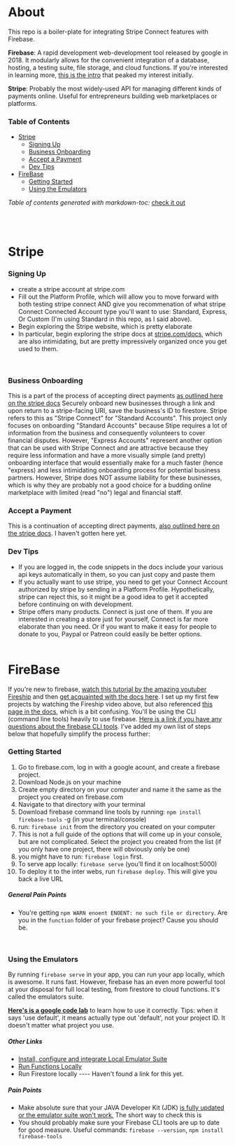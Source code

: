 # About
This repo is a boiler-plate for integrating Stripe Connect features with Firebase.

**Firebase**: A rapid development web-development tool released by google in 2018. It modularly allows for the convenient integration of a database, hosting, a testing suite, file storage, and cloud functions. If you're interested in learning more, [this is the intro](https://www.youtube.com/watch?v=9kRgVxULbag) that peaked my interest initially.

**Stripe**: Probably the most widely-used API for managing different kinds of payments online. Useful for entrepreneurs building web marketplaces or platforms.

### Table of Contents
- [Stripe](#stripe)
    + [Signing Up](#signing-up)
    + [Business Onboarding](#business-onboarding)
    + [Accept a Payment](#accept-a-payment)
    + [Dev Tips](#dev-tips)
- [FireBase](#firebase)
    + [Getting Started](#getting-started)
    + [Using the Emulators](#using-the-emulators)
        
*Table of contents generated with markdown-toc:* [check it out](http://ecotrust-canada.github.io/markdown-toc/)

<br/><br/>

# Stripe
### Signing Up
* create a stripe account at stripe.com
* Fill out the Platform Profile, which will allow you to move forward with both testing stripe connect AND give you recommenation of what stripe Connect Connected Account type you'll want to use: Standard, Express, Or Custom (I'm using Standard in this repo, as I said above).
* Begin exploring the Stripe website, which is pretty elaborate
* In particular, begin exploring the stripe docs at [stripe.com/docs](https://stripe.com/docs), which are also intimidating, but are pretty impressively organized once you get used to them.
<br/>

### Business Onboarding
This is a part of the process of accepting direct payments [as outlined here on the stripe docs](https://stripe.com/docs/connect/enable-payment-acceptance-guide)
Securely onboard new businesses through a link and upon return to a stripe-facing URI, save the business's ID to firestore. Stripe refers to this as "Stripe Connect" for "Standard Accounts". This project only focuses on onboarding "Standard Accounts" because Stipe requires a lot of information from the business and consequently volunteers to cover financial disputes. However, "Express Accounts" represent another option that can be used with Stripe Connect and are attractive because they require less information and have a more visually simple (and pretty) onboarding interface that would essentially make for a much faster (hence "express) and less intimidating onboarding process for potential business partners. However, Stripe does NOT assume liability for these businesses, which is why they are probably not a good choice for a budding online marketplace with limited (read "no") legal and financial staff.
<br/>

### Accept a Payment
This is a continuation of accepting direct payments, [also outlined here on the stripe docs](https://stripe.com/docs/connect/enable-payment-acceptance-guide). I haven't gotten here yet.
<br/>

### Dev Tips
* If you are logged in, the code snippets in the docs include your various api keys automatically in them, so you can just copy and paste them
* If you actually want to use stripe, you need to get your Connect Account authorized by stripe by sending in a Platform Profile. Hypothetically, stripe can reject this, so it might be a good idea to get it accepted before continuing on with development.
* Stripe offers many products. Connect is just one of them. If you are interested in creating a store just for yourself, Connect is far more elaborate than you need. Or if you want to make it easy for people to donate to you, Paypal or Patreon could easily be better options.
<br/><br/>

# FireBase
If you're new to firebase, [watch this tutorial by the amazing youtuber Fireship](https://www.youtube.com/watch?v=9kRgVxULbag) and then [get acquainted with the docs here](https://firebase.google.com/docs). I set up my first few projects by watching the Fireship video above, but also referenced [this page in the docs](https://firebase.google.com/docs/web/setup), which is a bit confusing. You'll be using the CLI (command line tools) heavily to use firebase. [Here is a link if you have any questions about the firebase CLI tools](https://firebase.google.com/docs/cli#mac-linux-npm). I've added my own list of steps below that hopefully simplify the process further:

### Getting Started
1. Go to firebase.com, log in with a google acount, and create a firebase project.
1. Download Node.js on your machine
1. Create empty directory on your computer and name it the same as the project you created on firebase.com
1. Navigate to that directory with your terminal
1. Download firebase command line tools by running: `npm install firebase-tools` -g (in your terminal/console)
1. run: `firebase init` from the directory you created on your computer
1. This is not a full guide of the options that will come up in your console, but are not complicated. Select the project you created from the list (if you only have one project, there will obviously only be one)
1. you might have to run: `firebase login` first.
1. To serve app locally: `firebase serve` (you’ll find it on localhost:5000)
1. To deploy it to the inter webs, run `firebase deploy`. This will give you back a live URL

##### General Pain Points
* You're getting `npm WARN enoent ENOENT: no such file or directory`. Are you in the ``function`` folder of your firebase project? Cause you should be.
</br>

### Using the Emulators
By running ```firebase serve``` in your app, you can run your app locally, which is awesome. It runs fast. However, firebase has an even more powerful tool at your disposal for full local testing, from firestore to cloud functions. It's called the emulators suite.

[**Here's is a google code lab**](https://google.dev/pathways/firebase-emulators) to learn how to use it correctly. Tips: when it says 'use default', it means actually type out 'default', not your project ID. It doesn't matter what project you use.

##### Other Links
* [Install, configure and integrate Local Emulator Suite](https://firebase.google.com/docs/emulator-suite/install_and_configure?authuser=0)
* [Run Functions Locally](https://firebase.google.com/docs/functions/local-emulator)
* Run Firestore locally ---- Haven't found a link for this yet.

##### Pain Points
* Make absolute sure that your JAVA Developer Kit (JDK) [is fully updated or the emulator suite won't work.](https://stackoverflow.com/questions/56819840/firebase-cloud-functions-emulator-throws-exited-with-code-1-error) The short way to check this is 
* You should probably make sure your Firebase CLI tools are up to date for good measure. Useful commands: `firebase --version`, `npm install firebase-tools`
<br/><br/>
